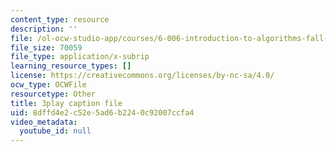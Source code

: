 ```yaml
---
content_type: resource
description: ''
file: /ol-ocw-studio-app/courses/6-006-introduction-to-algorithms-fall-2011/8dffd4e2c52e5ad6b2240c92007ccfa4_JRgIXyEPnbA.vtt
file_size: 70059
file_type: application/x-subrip
learning_resource_types: []
license: https://creativecommons.org/licenses/by-nc-sa/4.0/
ocw_type: OCWFile
resourcetype: Other
title: 3play caption file
uid: 8dffd4e2-c52e-5ad6-b224-0c92007ccfa4
video_metadata:
  youtube_id: null
---
```


